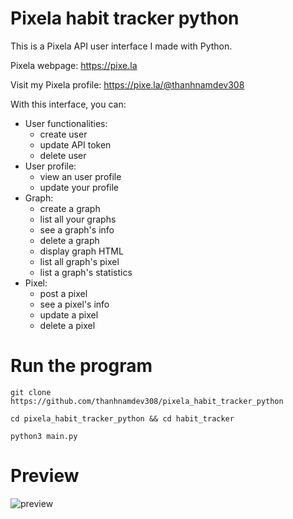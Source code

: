 # Pixela habit tracker python

This is a Pixela API user interface I made with Python.

Pixela webpage: https://pixe.la

Visit my Pixela profile: https://pixe.la/@thanhnamdev308

With this interface, you can:

- User functionalities:
  - create user
  - update API token
  - delete user
- User profile: 
  - view an user profile
  - update your profile
- Graph:
  - create a graph
  - list all your graphs
  - see a graph's info
  - delete a graph
  - display graph HTML
  - list all graph's pixel
  - list a graph's statistics
- Pixel:
  - post a pixel
  - see a pixel's info
  - update a pixel
  - delete a pixel

# Run the program
```commandline
git clone https://github.com/thanhnamdev308/pixela_habit_tracker_python
```
```commandline
cd pixela_habit_tracker_python && cd habit_tracker
```
```commandline
python3 main.py
```

# Preview
![preview](images/pixela_preview.gif "preview of the application")
